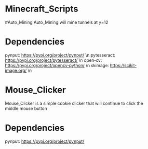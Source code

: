 # Minecraft_Scripts

#Auto_Mining
Auto_Mining will mine tunnels at y=12

# Dependencies

pynput: https://pypi.org/project/pynput/ \n
pytesseract: https://pypi.org/project/pytesseract/ \n
open-cv: https://pypi.org/project/opencv-python/ \n
skimage: https://scikit-image.org/ \n

# Mouse_Clicker

Mouse_Clicker is a simple cookie clicker that will continue to click the middle mouse button

# Dependencies

pynput: https://pypi.org/project/pynput/
